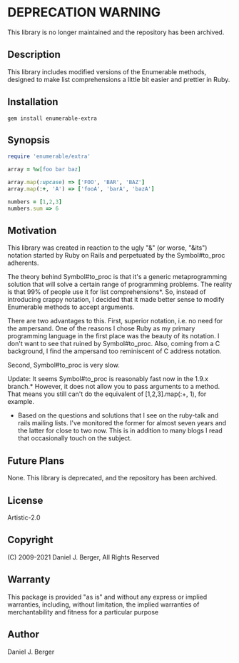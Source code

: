 # DEPRECATION WARNING
This library is no longer maintained and the repository has been archived.

## Description
This library includes modified versions of the Enumerable methods, designed
to make list comprehensions a little bit easier and prettier in Ruby.

## Installation
`gem install enumerable-extra`

## Synopsis
```ruby
require 'enumerable/extra'

array = %w[foo bar baz]

array.map(:upcase) => ['FOO', 'BAR', 'BAZ']
array.map(:+, 'A') => ['fooA', 'barA', 'bazA']

numbers = [1,2,3]
numbers.sum => 6
```

## Motivation
This library was created in reaction to the ugly "&" (or worse, "&its")
notation started by Ruby on Rails and perpetuated by the Symbol#to_proc
adherents.

The theory behind Symbol#to_proc is that it's a generic metaprogramming
solution that will solve a certain range of programming problems. The
reality is that 99% of people use it for list comprehensions*. So, instead
of introducing crappy notation, I decided that it made better sense to
modify Enumerable methods to accept arguments.

There are two advantages to this. First, superior notation, i.e. no need
for the ampersand. One of the reasons I chose Ruby as my primary programming
language in the first place was the beauty of its notation. I don't want
to see that ruined by Symbol#to_proc. Also, coming from a C background, I
find the ampersand too reminiscent of C address notation.

Second, Symbol#to_proc is very slow.
 
Update: It seems Symbol#to_proc is reasonably fast now in the 1.9.x branch.*
However, it does not allow you to pass arguments to a method. That means
you still can't do the equivalent of [1,2,3].map(:+, 1), for example.

* Based on the questions and solutions that I see on the ruby-talk and rails
  mailing lists. I've monitored the former for almost seven years and the
  latter for close to two now. This is in addition to many blogs I read that
  occasionally touch on the subject.

## Future Plans
None. This library is deprecated, and the repository has been archived.

## License
Artistic-2.0

## Copyright
(C) 2009-2021 Daniel J. Berger, All Rights Reserved

## Warranty
This package is provided "as is" and without any express or
implied warranties, including, without limitation, the implied
warranties of merchantability and fitness for a particular purpose

## Author
Daniel J. Berger
